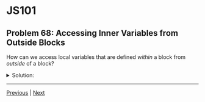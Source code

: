 # JS101
## Problem 68: Accessing Inner Variables from Outside Blocks

How can we access local variables that are defined *within* a block from *outside* of a block?

<details>
<summary>Solution:</summary>

We can't. Variables declared with `let` or `const` within a block are not accessible outside of that block.

**Example:**

```js
if (true) {
  let blockVar = 'I am in the block';
}

console.log(blockVar);  // ReferenceError: blockVar is not defined
```

**With loops:**

```js
for (let i = 0; i < 5; i++) {
  let message = `Iteration ${i}`;
  console.log(message);
}

console.log(i);       // ReferenceError: i is not defined
console.log(message); // ReferenceError: message is not defined
```

**To access values from blocks, use outer-scoped variables:**

```js
let result;  // Declared in outer scope

if (true) {
  let blockVar = 'I am in the block';
  result = blockVar;  // Assign to outer variable
}

console.log(result);  // "I am in the block"
```

</details>

---

[Previous](67.md) | [Next](69.md)

